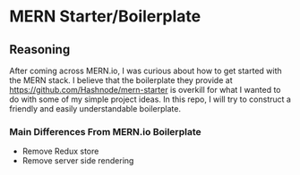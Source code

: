 # MERN Starter/Boilerplate
## Reasoning
After coming across MERN.io, I was curious about how to get started with the MERN stack. I believe that the boilerplate they provide at https://github.com/Hashnode/mern-starter is overkill for what I wanted to do with some of my simple project ideas. In this repo, I will try to construct a friendly and easily understandable boilerplate.

### Main Differences From MERN.io Boilerplate
- Remove Redux store
- Remove server side rendering